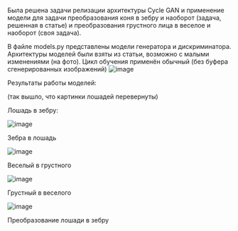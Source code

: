 Была решена задачи релизации архитектуры Cycle GAN и применение модели для задачи преобразования коня в зебру и наоборот (задача, решенная в статье) и преобразования грустного лица в веселое и наоборот (своя задача).

В файле models.py представлены модели генератора и дискриминатора.
Архитектуры моделей были взяты из статьи, возможно с малыми изменениями (на фото). Цикл обучения применён обычный (без буфера сгенерированных изображений)
![image](https://user-images.githubusercontent.com/46298358/153759725-3037182a-153f-4947-9c71-5fbb3a19dfea.png)

Результаты работы моделей:

(так вышло, что картинки лошадей перевернуты)

Лошадь в зебру:

![image](https://user-images.githubusercontent.com/46298358/153759857-d8b7fb65-1a6b-4700-9ab2-c5f4f57198ed.png)

Зебра в лошадь

![image](https://user-images.githubusercontent.com/46298358/153759863-e9de0a22-57f7-4952-8b8b-dbd534436f24.png)

Веселый в грустного

![image](https://user-images.githubusercontent.com/46298358/153759873-f89851ff-d74f-417b-87d3-78c7b7540d06.png)

Грустный в веселого

![image](https://user-images.githubusercontent.com/46298358/153759879-a6abf4fd-3272-4955-b3ad-ee3db727517b.png)



Преобразование лошади в зебру 
